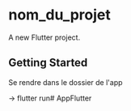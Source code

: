 # nom_du_projet

A new Flutter project.

## Getting Started

Se rendre dans le dossier de l'app

-> flutter run# AppFlutter
